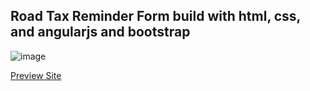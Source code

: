 ## Road Tax Reminder Form build with html, css, and angularjs and bootstrap

![image](https://github.com/Chinyee18/Roadtax-reminder/assets/53111687/269fd91d-4a55-4c43-b70e-0aa860245a96)

[Preview Site](https://roadtax-reminder-form.vercel.app/)
